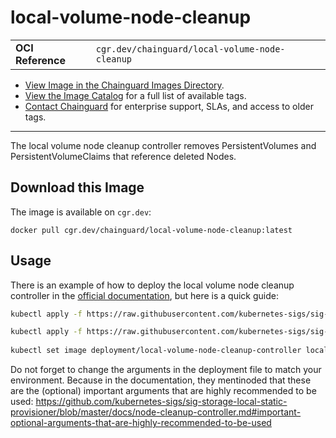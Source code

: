<!--monopod:start-->
# local-volume-node-cleanup
| | |
| - | - |
| **OCI Reference** | `cgr.dev/chainguard/local-volume-node-cleanup` |


* [View Image in the Chainguard Images Directory](https://images.chainguard.dev/directory/image/local-volume-node-cleanup/overview).
* [View the Image Catalog](https://console.chainguard.dev/images/catalog) for a full list of available tags.
* [Contact Chainguard](https://www.chainguard.dev/chainguard-images) for enterprise support, SLAs, and access to older tags.

---
<!--monopod:end-->

<!--overview:start-->
The local volume node cleanup controller removes PersistentVolumes and PersistentVolumeClaims that reference deleted Nodes.
<!--overview:end-->

<!--getting:start-->
## Download this Image
The image is available on `cgr.dev`:

```
docker pull cgr.dev/chainguard/local-volume-node-cleanup:latest
```
<!--getting:end-->

<!--body:start-->

## Usage

There is an example of how to deploy the local volume node cleanup controller in the [official documentation](https://github.com/kubernetes-sigs/sig-storage-local-static-provisioner/blob/master/docs/node-cleanup-controller.md#usage), but here is a quick guide:

```bash
kubectl apply -f https://raw.githubusercontent.com/kubernetes-sigs/sig-storage-local-static-provisioner/master/deployment/kubernetes/example/node-cleanup-controller/rbac.yaml

kubectl apply -f https://raw.githubusercontent.com/kubernetes-sigs/sig-storage-local-static-provisioner/master/deployment/kubernetes/example/node-cleanup-controller/deployment.yaml
        
kubectl set image deployment/local-volume-node-cleanup-controller local-volume-node-cleanup-controller="cgr.dev/chainguard/local-volume-node-cleanup:latest"
```

Do not forget to change the arguments in the deployment file to match your environment. Because in the documentation, they mentinoded that these are the (optional) important arguments that are highly recommended to be used: https://github.com/kubernetes-sigs/sig-storage-local-static-provisioner/blob/master/docs/node-cleanup-controller.md#important-optional-arguments-that-are-highly-recommended-to-be-used

<!--body:end-->
